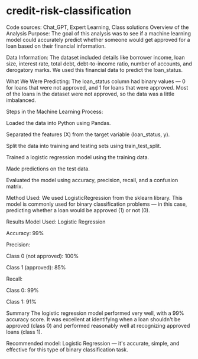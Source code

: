 # credit-risk-classification
Code sources: Chat_GPT, Expert Learning, Class solutions
Overview of the Analysis
Purpose:
The goal of this analysis was to see if a machine learning model could accurately predict whether someone would get approved for a loan based on their financial information.

Data Information:
The dataset included details like borrower income, loan size, interest rate, total debt, debt-to-income ratio, number of accounts, and derogatory marks. We used this financial data to predict the loan_status.

What We Were Predicting:
The loan_status column had binary values — 0 for loans that were not approved, and 1 for loans that were approved. Most of the loans in the dataset were not approved, so the data was a little imbalanced.

Steps in the Machine Learning Process:

Loaded the data into Python using Pandas.

Separated the features (X) from the target variable (loan_status, y).

Split the data into training and testing sets using train_test_split.

Trained a logistic regression model using the training data.

Made predictions on the test data.

Evaluated the model using accuracy, precision, recall, and a confusion matrix.

Method Used:
We used LogisticRegression from the sklearn library. This model is commonly used for binary classification problems — in this case, predicting whether a loan would be approved (1) or not (0).

Results
Model Used: Logistic Regression

Accuracy: 99%

Precision:

Class 0 (not approved): 100%

Class 1 (approved): 85%

Recall:

Class 0: 99%

Class 1: 91%

Summary
The logistic regression model performed very well, with a 99% accuracy score. It was excellent at identifying when a loan shouldn't be approved (class 0) and performed reasonably well at recognizing approved loans (class 1).

Recommended model: Logistic Regression — it's accurate, simple, and effective for this type of binary classification task.

